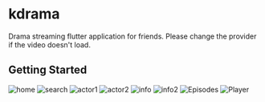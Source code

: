 # kdrama

Drama streaming flutter application for friends.
Please change the provider if the video doesn't load. 
## Getting Started

![home](https://media.discordapp.net/attachments/1063800002792673342/1214158831530151977/Screenshot_20240304_043009.jpg?ex=65f81887&is=65e5a387&hm=63795ce6f7f7a6fd270f094ead6ba6ef1ea632151b33bf009f84e4e926bdd255&=&format=webp&width=482&height=1072)
![search](https://media.discordapp.net/attachments/1063800002792673342/1214158829131141200/Screenshot_20240304_043141.jpg?ex=65f81886&is=65e5a386&hm=41840311c99f88cfb8f0ee454d618c04b83ee872a329c94fb53cfadc2f25c3b0&=&format=webp&width=482&height=1072)
![actor1](https://media.discordapp.net/attachments/1063800002792673342/1214158829462487060/Screenshot_20240304_043126.jpg?ex=65f81886&is=65e5a386&hm=972e520bfce6659dba96bf3792761a7e2d0d6875d4933a95e1d65cf80475153a&=&format=webp&width=482&height=1072)
![actor2](https://media.discordapp.net/attachments/1063800002792673342/1214158829919543326/Screenshot_20240304_043056.jpg?ex=65f81887&is=65e5a387&hm=e61dea5129c726001d84f9ad0683cc5b00553fca3006a60d95f687c402b17bd4&=&format=webp&width=482&height=1072)
![info](https://media.discordapp.net/attachments/1063800002792673342/1214158830250762291/Screenshot_20240304_043049.jpg?ex=65f81887&is=65e5a387&hm=e8404071c21d27d827da20ce7971ca00779ccabce07ea01bb11ee55599048725&=&format=webp&width=482&height=1072)
![info2](https://media.discordapp.net/attachments/1063800002792673342/1214158831010193408/Screenshot_20240304_043019.jpg?ex=65f81887&is=65e5a387&hm=9e4370bb70c635216c4cb44a36b20ad4161941ce5060a82b1806b2a08fe7b07a&=&format=webp&width=482&height=1072)
![Episodes](https://media.discordapp.net/attachments/1063800002792673342/1214158830632566784/Screenshot_20240304_043025.jpg?ex=65f81887&is=65e5a387&hm=95d6035636b50747cfa27183232b2241917a07e7c291123d6475dd8d300af2c2&=&format=webp&width=482&height=1072)
![Player](https://cdn.discordapp.com/attachments/1063800002792673342/1214158828640145439/Screenshot_20240304_043257.jpg?ex=65f81886&is=65e5a386&hm=2008e4a69a36917f442ec1faeffb6e67526b32fa1bc929b9d0982007e611bf9e&)
